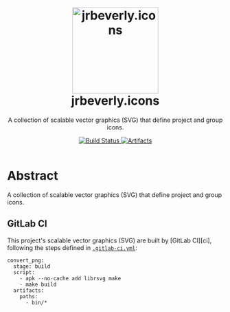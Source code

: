 <h1 align="center">
  <a href="../" title="jrbeverly.icons readme">
    <img alt="jrbeverly.icons" src="../raw/master/icon.png" width="200px" height="200px" />
  </a>
  <br/>
  jrbeverly.icons
</h1>

<p align="center">
  A collection of scalable vector graphics (SVG) that define project and group icons.  
</p>

<div align="center">
  <a href="/../commits/master">
    <img alt="Build Status" src="/../badges/master/build.svg" />
  </a>
  <a href="../builds/artifacts/master/download?job=convert">
    <img alt="Artifacts" src="https://img.shields.io/badge/artifacts-svg.png-green.svg?maxAge=2592000" />
  </a>
</div>
<br />

# Abstract

A collection of scalable vector graphics (SVG) that define project and group icons.  

## GitLab CI

This project's scalable vector graphics (SVG) are built by [GitLab CI][ci], following the steps defined in [`.gitlab-ci.yml`](.gitlab-ci.yml):

```
convert_png:
  stage: build
  script:
    - apk --no-cache add librsvg make
    - make build
  artifacts:
    paths:
      - bin/*
```